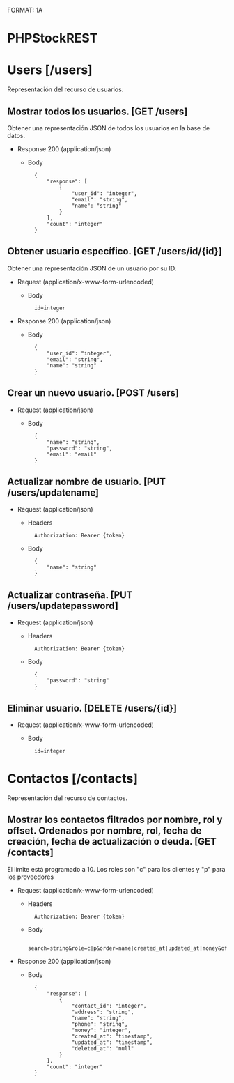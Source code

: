 FORMAT: 1A

# PHPStockREST

# Users [/users]
Representación del recurso de usuarios.

## Mostrar todos los usuarios. [GET /users]
Obtener una representación JSON de todos los usuarios en la base de datos.

+ Response 200 (application/json)
    + Body

            {
                "response": [
                    {
                        "user_id": "integer",
                        "email": "string",
                        "name": "string"
                    }
                ],
                "count": "integer"
            }

## Obtener usuario específico. [GET /users/id/{id}]
Obtener una representación JSON de un usuario por su ID.

+ Request (application/x-www-form-urlencoded)
    + Body

            id=integer

+ Response 200 (application/json)
    + Body

            {
                "user_id": "integer",
                "email": "string",
                "name": "string"
            }

## Crear un nuevo usuario. [POST /users]


+ Request (application/json)
    + Body

            {
                "name": "string",
                "password": "string",
                "email": "email"
            }

## Actualizar nombre de usuario. [PUT /users/updatename]


+ Request (application/json)
    + Headers

            Authorization: Bearer {token}
    + Body

            {
                "name": "string"
            }

## Actualizar contraseña. [PUT /users/updatepassword]


+ Request (application/json)
    + Headers

            Authorization: Bearer {token}
    + Body

            {
                "password": "string"
            }

## Eliminar usuario. [DELETE /users/{id}]


+ Request (application/x-www-form-urlencoded)
    + Body

            id=integer

# Contactos [/contacts]
Representación del recurso de contactos.

## Mostrar los contactos filtrados por nombre, rol y offset. Ordenados por nombre, rol, fecha de creación, fecha de actualización o deuda. [GET /contacts]
El límite está programado a 10.
Los roles son "c" para los clientes y "p" para los proveedores

+ Request (application/x-www-form-urlencoded)
    + Headers

            Authorization: Bearer {token}
    + Body

            search=string&role=c|p&order=name|created_at|updated_at|money&offset=integer

+ Response 200 (application/json)
    + Body

            {
                "response": [
                    {
                        "contact_id": "integer",
                        "address": "string",
                        "name": "string",
                        "phone": "string",
                        "money": "integer",
                        "created_at": "timestamp",
                        "updated_at": "timestamp",
                        "deleted_at": "null"
                    }
                ],
                "count": "integer"
            }
